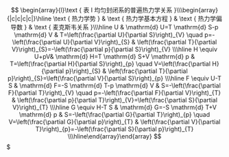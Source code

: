 $$
\begin{array}{l}\text { 表 I 均匀封闭系的普遍热力学关系 }\\\begin{array}{|c|c|c|c|}\hline \text { 热力学势 } & \text { 热力学基本方程 } & \text { 热力学偏导数 } & \text { 麦克斯韦关系 }\\\hline U & \mathrm{d} U=T \mathrm{d} S-p \mathrm{d} V & T=\left(\frac{\partial U}{\partial S}\right)_{V} \quad p=-\left(\frac{\partial U}{\partial V}\right)_{S} & \left(\frac{\partial T}{\partial V}\right)_{S}=-\left(\frac{\partial p}{\partial S}\right)_{V} \\\hline H \equiv U+pV& \mathrm{d} H=T \mathrm{d} S+V \mathrm{d} p & T=\left(\frac{\partial H}{\partial S}\right)_{p} \quad V=\left(\frac{\partial H}{\partial p}\right)_{S} & \left(\frac{\partial T}{\partial p}\right)_{S}=\left(\frac{\partial V}{\partial S}\right)_{p} \\\hline F \equiv U-T S & \mathrm{d} F=-S \mathrm{d} T-p \mathrm{d} V & S=-\left(\frac{\partial F}{\partial T}\right)_{V} \quad p=-\left(\frac{\partial F}{\partial V}\right)_{T} & \left(\frac{\partial p}{\partial T}\right)_{V}=\left(\frac{\partial S}{\partial V}\right)_{T} \\\hline G \equiv H-T S & \mathrm{d} G=-S \mathrm{d} T+V \mathrm{d} p & S=-\left(\frac{\partial G}{\partial T}\right)_{p} \quad V=\left(\frac{\partial G}{\partial p}\right)_{T} & \left(\frac{\partial V}{\partial T}\right)_{p}=-\left(\frac{\partial S}{\partial p}\right)_{T} \\\hline\end{array}\end{array}
$$$